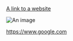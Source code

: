 [A link to a website](https://www.example.com "Example Title")

![An image](image.jpg "Image Title")

<https://www.google.com>